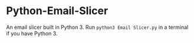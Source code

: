 # Python-Email-Slicer
An email slicer built in Python 3. Run `python3 Email Slicer.py` in a terminal if you have Python 3.
